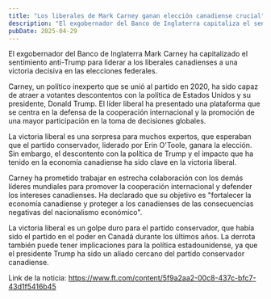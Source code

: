 ```yaml
---
title: "Los liberales de Mark Carney ganan elección canadiense crucial"
description: "El exgobernador del Banco de Inglaterra capitaliza el sentimiento anti-Trump para asegurar un mandato para su partido."
pubDate: 2025-04-29
---
```

El exgobernador del Banco de Inglaterra Mark Carney ha capitalizado el sentimiento anti-Trump para liderar a los liberales canadienses a una victoria decisiva en las elecciones federales.

Carney, un político inexperto que se unió al partido en 2020, ha sido capaz de atraer a votantes descontentos con la política de Estados Unidos y su presidente, Donald Trump. El líder liberal ha presentado una plataforma que se centra en la defensa de la cooperación internacional y la promoción de una mayor participación en la toma de decisiones globales.

La victoria liberal es una sorpresa para muchos expertos, que esperaban que el partido conservador, liderado por Erin O'Toole, ganara la elección. Sin embargo, el descontento con la política de Trump y el impacto que ha tenido en la economía canadiense ha sido clave en la victoria liberal.

Carney ha prometido trabajar en estrecha colaboración con los demás líderes mundiales para promover la cooperación internacional y defender los intereses canadienses. Ha declarado que su objetivo es "fortalecer la economía canadiense y proteger a los canadienses de las consecuencias negativas del nacionalismo económico".

La victoria liberal es un golpe duro para el partido conservador, que había sido el partido en el poder en Canadá durante los últimos años. La derrota también puede tener implicaciones para la política estadounidense, ya que el presidente Trump ha sido un aliado cercano del partido conservador canadiense.

Link de la noticia: https://www.ft.com/content/5f9a2aa2-00c8-437c-bfc7-43d1f5416b45
